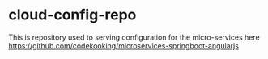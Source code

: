 # cloud-config-repo
This is repository used to serving configuration for the micro-services here https://github.com/codekooking/microservices-springboot-angularjs
